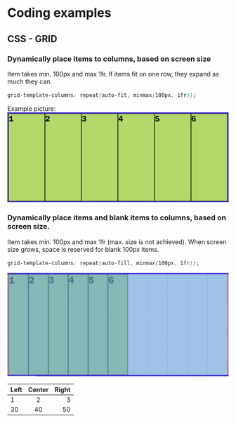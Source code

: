 # Coding examples


## CSS - GRID

### Dynamically place items to columns, based on screen size
Item takes min. 100px and max 1fr.
If items fit on one row, they expand as much they can.

```css
grid-template-columns: repeat(auto-fit, minmax(100px, 1fr));
```
Example picture:
![Image of css-grid-autofit](images/css-grid-autofit-1.png)

### Dynamically place items and blank items to columns, based on screen size.
Item takes min. 100px and max 1fr (max. size is not achieved).
When screen size grows, space is reserved for blank 100px items. 

```css
grid-template-columns: repeat(auto-fill, minmax(100px, 1fr));
```

![Image of css-grid-autofill](images/css-grid-autofill-1.png)

| Left | Center | Right |
| :--- | :----: | ----: |
| 1    |   2    |     3 |
| 30   |   40   |    50 |
